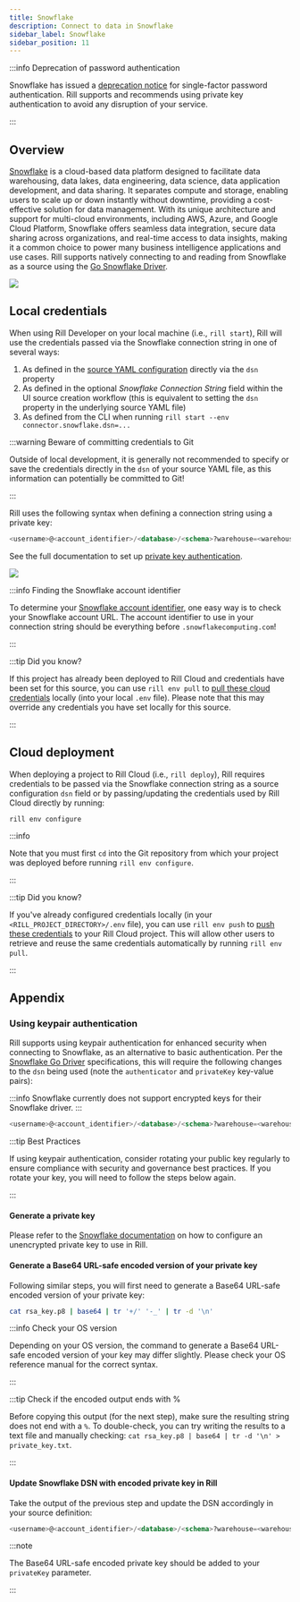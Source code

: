 ```yaml
---
title: Snowflake 
description: Connect to data in Snowflake
sidebar_label: Snowflake
sidebar_position: 11
---
```


<!-- WARNING: There are links to this page in source code. If you move it, find and replace the links and consider adding a redirect in docusaurus.config.js. -->

:::info Deprecation of password authentication

Snowflake has issued a [deprecation notice](https://www.snowflake.com/en/blog/blocking-single-factor-password-authentification/) for single-factor password authentication. Rill supports and recommends using private key authentication to avoid any disruption of your service.

:::

## Overview

[Snowflake](https://docs.snowflake.com/en/user-guide-intro) is a cloud-based data platform designed to facilitate data warehousing, data lakes, data engineering, data science, data application development, and data sharing. It separates compute and storage, enabling users to scale up or down instantly without downtime, providing a cost-effective solution for data management. With its unique architecture and support for multi-cloud environments, including AWS, Azure, and Google Cloud Platform, Snowflake offers seamless data integration, secure data sharing across organizations, and real-time access to data insights, making it a common choice to power many business intelligence applications and use cases. Rill supports natively connecting to and reading from Snowflake as a source using the [Go Snowflake Driver](https://pkg.go.dev/github.com/snowflakedb/gosnowflake).

<img src='/img/reference/connectors/snowflake/snowflake.png' class='centered' />
<br />

## Local credentials

When using Rill Developer on your local machine (i.e., `rill start`), Rill will use the credentials passed via the Snowflake connection string in one of several ways:
1. As defined in the [source YAML configuration](/reference/project-files/sources.md#properties) directly via the `dsn` property
2. As defined in the optional _Snowflake Connection String_ field within the UI source creation workflow (this is equivalent to setting the `dsn` property in the underlying source YAML file)
3. As defined from the CLI when running `rill start --env connector.snowflake.dsn=...`

:::warning Beware of committing credentials to Git

Outside of local development, it is generally not recommended to specify or save the credentials directly in the `dsn` of your source YAML file, as this information can potentially be committed to Git!

:::

Rill uses the following syntax when defining a connection string using a private key:

```sql
<username>@<account_identifier>/<database>/<schema>?warehouse=<warehouse>&role=<role>&authenticator=SNOWFLAKE_JWT&privateKey=<privateKey_base64_url_encoded>
```
See the full documentation to set up [private key authentication](#using-keypair-authentication).

<img src='/img/reference/connectors/snowflake/snowflake_conn_strings.png' class='rounded-gif' />
<br />

:::info Finding the Snowflake account identifier

To determine your [Snowflake account identifier](https://docs.snowflake.com/en/user-guide/admin-account-identifier), one easy way is to check your Snowflake account URL. The account identifier to use in your connection string should be everything before `.snowflakecomputing.com`!

:::

:::tip Did you know?

If this project has already been deployed to Rill Cloud and credentials have been set for this source, you can use `rill env pull` to [pull these cloud credentials](/build/credentials/credentials.md#rill-env-pull) locally (into your local `.env` file). Please note that this may override any credentials you have set locally for this source.

:::

## Cloud deployment

When deploying a project to Rill Cloud (i.e., `rill deploy`), Rill requires credentials to be passed via the Snowflake connection string as a source configuration `dsn` field or by passing/updating the credentials used by Rill Cloud directly by running:

```
rill env configure
```

:::info

Note that you must first `cd` into the Git repository from which your project was deployed before running `rill env configure`.

:::

:::tip Did you know?

If you've already configured credentials locally (in your `<RILL_PROJECT_DIRECTORY>/.env` file), you can use `rill env push` to [push these credentials](/build/credentials/credentials.md#rill-env-push) to your Rill Cloud project. This will allow other users to retrieve and reuse the same credentials automatically by running `rill env pull`.

:::

## Appendix

### Using keypair authentication

Rill supports using keypair authentication for enhanced security when connecting to Snowflake, as an alternative to basic authentication. Per the [Snowflake Go Driver](https://pkg.go.dev/github.com/snowflakedb/gosnowflake#hdr-JWT_authentication) specifications, this will require the following changes to the `dsn` being used (note the `authenticator` and `privateKey` key-value pairs):

:::info
Snowflake currently does not support encrypted keys for their Snowflake driver.
:::

```sql
<username>@<account_identifier>/<database>/<schema>?warehouse=<warehouse>&role=<role>&authenticator=SNOWFLAKE_JWT&privateKey=<privateKey_base64_url_encoded>
```

:::tip Best Practices

If using keypair authentication, consider rotating your public key regularly to ensure compliance with security and governance best practices. If you rotate your key, you will need to follow the steps below again.

:::

#### Generate a private key

Please refer to the [Snowflake documentation](https://docs.snowflake.com/en/user-guide/key-pair-auth) on how to configure an unencrypted private key to use in Rill.

#### Generate a Base64 URL-safe encoded version of your private key

Following similar steps, you will first need to generate a Base64 URL-safe encoded version of your private key:

```bash
cat rsa_key.p8 | base64 | tr '+/' '-_' | tr -d '\n'
```

:::info Check your OS version

Depending on your OS version, the command to generate a Base64 URL-safe encoded version of your key may differ slightly. Please check your OS reference manual for the correct syntax.

:::

:::tip Check if the encoded output ends with %

Before copying this output (for the next step), make sure the resulting string does not end with a `%`. To double-check, you can try writing the results to a text file and manually checking: `cat rsa_key.p8 | base64 | tr -d '\n' > private_key.txt`.

:::

#### Update Snowflake DSN with encoded private key in Rill

Take the output of the previous step and update the DSN accordingly in your source definition:

```sql
<username>@<account_identifier>/<database>/<schema>?warehouse=<warehouse>&role=<role>&authenticator=SNOWFLAKE_JWT&privateKey=<privateKey_base64_url_encoded>
```

:::note

The Base64 URL-safe encoded private key should be added to your `privateKey` parameter.

:::